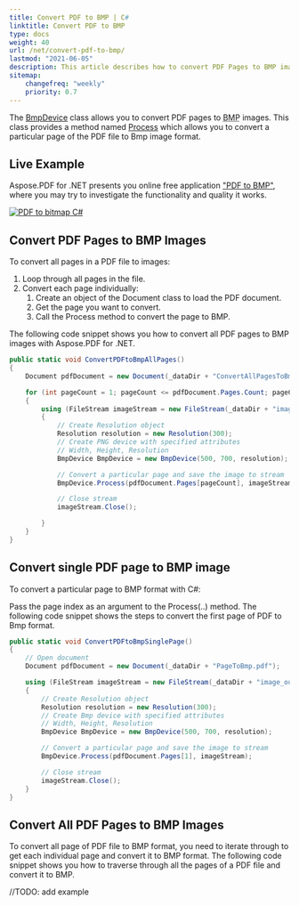 ```yaml
---
title: Convert PDF to BMP | C#
linktitle: Convert PDF to BMP
type: docs
weight: 40
url: /net/convert-pdf-to-bmp/
lastmod: "2021-06-05"
description: This article describes how to convert PDF Pages to BMP image, convert all Pages to BMP images and convert single PDF page to BMP image with C#.
sitemap:
    changefreq: "weekly"
    priority: 0.7
---
```


The [BmpDevice](https://apireference.aspose.com/pdf/net/aspose.pdf.devices/bmpdevice) class allows you to convert PDF pages to <abbr title="Bitmap Image File">BMP</abbr> images. This class provides a method named [Process](https://apireference.aspose.com/pdf/net/aspose.pdf.devices/bmpdevice/methods/process) which allows you to convert a particular page of the PDF file to Bmp image format.

## Live Example

Aspose.PDF for .NET presents you online free application ["PDF to BMP"](https://products.aspose.app/pdf/conversion/pdf-to-bmp), where you may try to investigate the functionality and quality it works.

[![PDF to bitmap C#](pdf_to_bmp.png)](https://products.aspose.app/pdf/conversion/pdf-to-bmp)

## Convert PDF Pages to BMP Images

To convert all pages in a PDF file to images:

1. Loop through all pages in the file.
1. Convert each page individually:
    1. Create an object of the Document class to load the PDF document.
    1. Get the page you want to convert.
    1. Call the Process method to convert the page to BMP.

The following code snippet shows you how to convert all PDF pages to BMP images with Aspose.PDF for .NET.

```csharp
public static void ConvertPDFtoBmpAllPages()
{
    Document pdfDocument = new Document(_dataDir + "ConvertAllPagesToBmp.pdf");

    for (int pageCount = 1; pageCount <= pdfDocument.Pages.Count; pageCount++)
    {
        using (FileStream imageStream = new FileStream(_dataDir + "image" + pageCount + "_out" + ".bmp", FileMode.Create))
        {
            // Create Resolution object
            Resolution resolution = new Resolution(300);
            // Create PNG device with specified attributes
            // Width, Height, Resolution
            BmpDevice BmpDevice = new BmpDevice(500, 700, resolution);

            // Convert a particular page and save the image to stream
            BmpDevice.Process(pdfDocument.Pages[pageCount], imageStream);

            // Close stream
            imageStream.Close();

        }
    }
}
```

## Convert single PDF page to BMP image

To convert a particular page to BMP format with C#:

Pass the page index as an argument to the Process(..) method.
The following code snippet shows the steps to convert the first page of PDF to Bmp format.

```csharp
public static void ConvertPDFtoBmpSinglePage()
{
    // Open document
    Document pdfDocument = new Document(_dataDir + "PageToBmp.pdf");

    using (FileStream imageStream = new FileStream(_dataDir + "image_out.Bmp", FileMode.Create))
    {
        // Create Resolution object
        Resolution resolution = new Resolution(300);
        // Create Bmp device with specified attributes
        // Width, Height, Resolution
        BmpDevice BmpDevice = new BmpDevice(500, 700, resolution);

        // Convert a particular page and save the image to stream
        BmpDevice.Process(pdfDocument.Pages[1], imageStream);

        // Close stream
        imageStream.Close();
    }
}
```

## Convert All PDF Pages to BMP Images

To convert all page of PDF file to BMP format, you need to iterate through to get each individual page and convert it to BMP format. The following code snippet shows you how to traverse through all the pages of a PDF file and convert it to BMP.

//TODO: add example